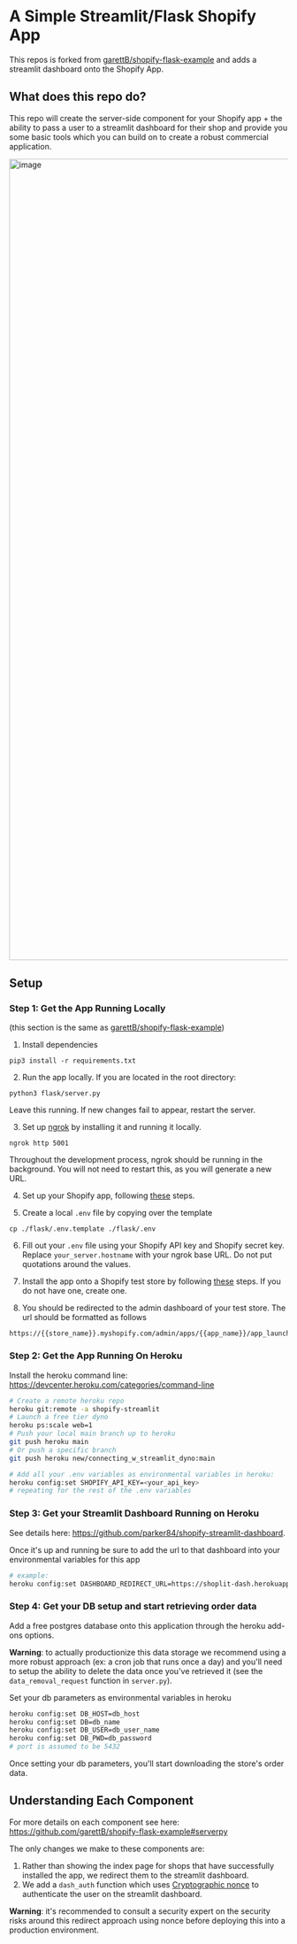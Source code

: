 
# A Simple Streamlit/Flask Shopify App

This repos is forked from [garettB/shopify-flask-example](https://github.com/garettB/shopify-flask-example) and adds a streamlit dashboard onto the Shopify App.

## What does this repo do?

This repo will create the server-side component for your Shopify app + the ability to pass a user to a streamlit dashboard for their shop and provide you some basic tools which you can build on to create a robust commercial application.

<img width="1449" alt="image" src="https://user-images.githubusercontent.com/12496987/159172778-ef01974f-fc60-49ee-bb0a-9e18b6105f26.png">


## Setup

### Step 1: Get the App Running Locally
(this section is the same as [garettB/shopify-flask-example](https://github.com/garettB/shopify-flask-example))

1. Install dependencies
```
pip3 install -r requirements.txt
```

2. Run the app locally. If you are located in the root directory:
```
python3 flask/server.py
```
Leave this running. If new changes fail to appear, restart the server.

3. Set up [ngrok](https://ngrok.com/) by installing it and running it locally.
```
ngrok http 5001
```
Throughout the development process, ngrok should be running in the background. You will not need to restart this, as you will generate a new URL.

4. Set up your Shopify app, following [these](https://github.com/garettB/shopify-flask-example#app-creation) steps.

5. Create a local `.env` file by copying over the template
```
cp ./flask/.env.template ./flask/.env
```

6. Fill out your `.env` file using your Shopify API key and Shopify secret key. Replace `your_server.hostname` with your ngrok base URL. Do not put quotations around the values.

7. Install the app onto a Shopify test store by following [these](https://github.com/garettB/shopify-flask-example#ready-to-test) steps. If you do not have one, create one.

8. You should be redirected to the admin dashboard of your test store. The url should be formatted as follows
```
https://{{store_name}}.myshopify.com/admin/apps/{{app_name}}/app_launched
```

### Step 2: Get the App Running On Heroku
Install the heroku command line: https://devcenter.heroku.com/categories/command-line

```sh
# Create a remote heroku repo
heroku git:remote -a shopify-streamlit
# Launch a free tier dyno
heroku ps:scale web=1
# Push your local main branch up to heroku
git push heroku main
# Or push a specific branch
git push heroku new/connecting_w_streamlit_dyno:main

# Add all your .env variables as environmental variables in heroku:
heroku config:set SHOPIFY_API_KEY=<your_api_key>
# repeating for the rest of the .env variables
```

### Step 3: Get your Streamlit Dashboard Running on Heroku
See details here: https://github.com/parker84/shopify-streamlit-dashboard.

Once it's up and running be sure to add the url to that dashboard into your environmental variables for this app
```sh
# example:
heroku config:set DASHBOARD_REDIRECT_URL=https://shoplit-dash.herokuapp.com
```

### Step 4: Get your DB setup and start retrieving order data

Add a free postgres database onto this application through the heroku add-ons options. 

**Warning**: to actually productionize this data storage we recommend using a more robust approach (ex: a cron job that runs once a day) and you'll need to setup the ability to delete the data once you've retrieved it (see the `data_removal_request` function in `server.py`).

Set your db parameters as environmental variables in heroku
```sh
heroku config:set DB_HOST=db_host
heroku config:set DB=db_name
heroku config:set DB_USER=db_user_name
heroku config:set DB_PWD=db_password
# port is assumed to be 5432
```

Once setting your db parameters, you'll start downloading the store's order data.

## Understanding Each Component
For more details on each component see here: https://github.com/garettB/shopify-flask-example#serverpy

The only changes we make to these components are:
1. Rather than showing the index page for shops that have successfully installed the app, we redirect them to the streamlit dashboard.
2. We add a `dash_auth` function which uses [Cryptographic nonce](https://en.wikipedia.org/wiki/Cryptographic_nonce) to authenticate the user on the streamlit dashboard.

**Warning**: it's recommended to consult a security expert on the security risks around this redirect approach using nonce before deploying this into a production environment.
